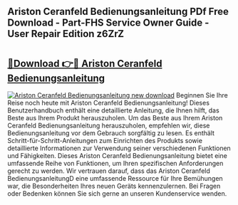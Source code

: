 ## Ariston Ceranfeld Bedienungsanleitung PDf Free Download - Part-FHS Service Owner Guide - User Repair Edition z6ZrZ

# <h2><a href="http://df5fzi3.blite.top/?on=Ariston+Ceranfeld+Bedienungsanleitung">🔗Download 👉🔴 Ariston Ceranfeld Bedienungsanleitung</a></h2>

[![Ariston Ceranfeld Bedienungsanleitung new download](https://i.imgur.com/lujVjoI.png)](http://df5fzi3.blite.top/?on=Ariston+Ceranfeld+Bedienungsanleitung)
Beginnen Sie Ihre Reise noch heute mit Ariston Ceranfeld Bedienungsanleitung! Dieses Benutzerhandbuch enthält eine detaillierte Anleitung, die Ihnen hilft, das Beste aus Ihrem Produkt herauszuholen. Um das Beste aus Ihrem Ariston Ceranfeld Bedienungsanleitung herauszuholen, empfehlen wir, diese Bedienungsanleitung vor dem Gebrauch sorgfältig zu lesen. Es enthält Schritt-für-Schritt-Anleitungen zum Einrichten des Produkts sowie detaillierte Informationen zur Verwendung seiner verschiedenen Funktionen und Fähigkeiten. Dieses Ariston Ceranfeld Bedienungsanleitung bietet eine umfassende Reihe von Funktionen, um Ihren spezifischen Anforderungen gerecht zu werden. Wir vertrauen darauf, dass das Ariston Ceranfeld BedienungsanleitungD eine umfassende Ressource für Ihre Bemühungen war, die Besonderheiten Ihres neuen Geräts kennenzulernen. Bei Fragen oder Bedenken können Sie sich gerne an unseren Kundenservice wenden.
